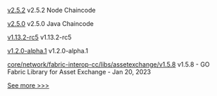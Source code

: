 
[v2.5.2](https://github.com/hyperledger/fabric-chaincode-node/releases/tag/v2.5.2) v2.5.2 Node Chaincode

[v2.5.0](https://github.com/hyperledger/fabric-chaincode-java/releases/tag/v2.5.0) v2.5.0 Java Chaincode

[v1.13.2-rc5](https://github.com/hyperledger/indy-node/releases/tag/v1.13.2-rc5) v1.13.2-rc5

[v1.2.0-alpha.1](https://github.com/hyperledger/firefly/releases/tag/v1.2.0-alpha.1) v1.2.0-alpha.1

[core/network/fabric-interop-cc/libs/assetexchange/v1.5.8](https://github.com/hyperledger-labs/weaver-dlt-interoperability/releases/tag/core/network/fabric-interop-cc/libs/assetexchange/v1.5.8) v1.5.8 - GO Fabric Library for Asset Exchange - Jan 20, 2023


[See more >>>](https://start-here.hyperledger.org/releases)
